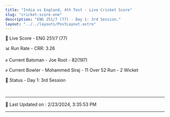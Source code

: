 ```yaml
---
title: "India vs England, 4th Test - Live Cricket Score"
slug: "cricket-score-one"
description: "ENG 251/7 (77) - Day 1: 3rd Session."
layout: "../../layouts/PostLayout.astro"
---
```


🔴 Live Score - ENG 251/7 (77)  

📊 Run Rate - CRR: 3.26  

✊ Current Batsman - Joe Root - 82(197)  

✊ Current Bowler - Mohammed Siraj - 11 Over 52 Run - 2 Wicket  

📑 Status - Day 1: 3rd Session

<br />

***

📝 Last Updated on : 2/23/2024, 3:35:53 PM

***

